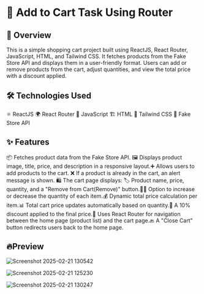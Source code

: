 # 🛒 Add to Cart Task Using Router

## 📌 Overview

This is a simple shopping cart project built using ReactJS, React Router, JavaScript, HTML, and Tailwind CSS. It fetches products from the Fake Store API and displays them in a user-friendly format. Users can add or remove products from the cart, adjust quantities, and view the total price with a discount applied.

## 🛠 Technologies Used

⚛️ ReactJS 🌍 React Router 📜 JavaScript 🏗 HTML 🎨 Tailwind CSS 🛒 Fake Store API

## ✨ Features

📦 Fetches product data from the Fake Store API. 🖼 Displays product image, title, price, and description in a responsive layout.➕ Allows users to add products to the cart.
❌ If a product is already in the cart, an alert message is shown.
🛍 The cart page displays:
🏷 Product name, price, quantity, and a "Remove from Cart(Remove)" button.🔼🔽 Option to increase or decrease the quantity of each item.💰 Dynamic total price calculation per item.📊 Total cart price updates automatically based on quantity.🎉 A 10% discount applied to the final price.🔄 Uses React Router for navigation between the home page (product list) and the cart page.🔙 A "Close Cart" button redirects users back to the home page.

## 🔥Preview
![Screenshot 2025-02-21 130542](https://github.com/user-attachments/assets/92347b22-8607-4e8a-8984-f8a945713c0e)

![Screenshot 2025-02-21 125230](https://github.com/user-attachments/assets/1bec2ec3-12e3-44ab-8773-95712bde63ab)

![Screenshot 2025-02-21 130247](https://github.com/user-attachments/assets/88ba4d4e-217c-4c5f-828c-337b2eaaf0e7)



